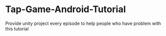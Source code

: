 # Tap-Game-Android-Tutorial
Provide unity project every episode to help people who have problem with this tutorial
